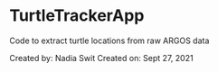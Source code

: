 # TurtleTrackerApp
Code to extract turtle locations from raw ARGOS data

Created by: Nadia Swit
Created on: Sept 27, 2021
